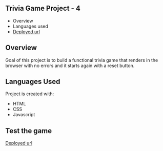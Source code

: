 ## Trivia Game Project - 4
* Overview
* Languages used
* [Deployed url](https://rksd0923.github.io/Project-4/)

## Overview
Goal of this project is to build a functional trivia game that renders in the browser with no errors and it starts again with a reset button.  
	
## Languages Used
Project is created with:
* HTML
* CSS
* Javascript

## Test the game
[Deployed url](https://rksd0923.github.io/Project-4/)
	

